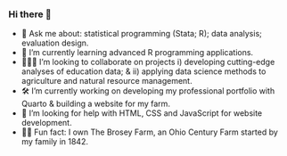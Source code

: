 ### Hi there 👋

- 💬 Ask me about: statistical programming (Stata; R); data analysis; evaluation design.
- 🌱 I’m currently learning advanced R programming applications.
- :people_holding_hands: I’m looking to collaborate on projects i) developing cutting-edge analyses of education data; & ii) applying data science methods to agriculture and natural resource management.
- 🛠️ I’m currently working on developing my professional portfolio with Quarto & building a website for my farm.
- 🤔 I’m looking for help with HTML, CSS and JavaScript for website development.
- :farmer: Fun fact: I own The Brosey Farm, an Ohio Century Farm started by my family in 1842.

<!--

-->
